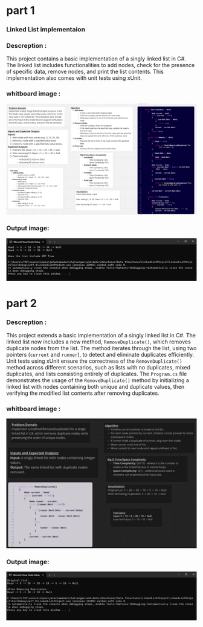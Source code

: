 # part 1
### Linked List implementaion


### Descreption :
This project contains a basic implementation of a singly linked list in C#. The linked list includes functionalities to add nodes, check for the presence of specific data, remove nodes, and print the list contents. This implementation also comes with unit tests using xUnit.

### whitboard image :
![Whiteboard Image](assets/LinkedListWB2.PNG)

### Output image:
![Output Image](assets/LinkedListOP2.PNG)

# part 2
### Descreption :


This project extends a basic implementation of a singly linked list in C#. The linked list now includes a new method, `RemoveDuplicate()`, which removes duplicate nodes from the list. The method iterates through the list, using two pointers (`current` and `runner`), to detect and eliminate duplicates efficiently. Unit tests using xUnit ensure the correctness of the `RemoveDuplicate()` method across different scenarios, such as lists with no duplicates, mixed duplicates, and lists consisting entirely of duplicates. The `Program.cs` file demonstrates the usage of the `RemoveDuplicate()` method by initializing a linked list with nodes containing both unique and duplicate values, then verifying the modified list contents after removing duplicates.

### whitboard image :
![Whiteboard Image](assets/LLRDWB.PNG)

### Output image:
![Output Image](assets/LLRDOP.PNG)